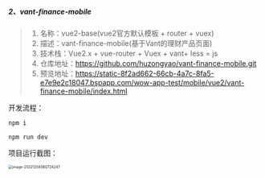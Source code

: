 ##### 2、vant-finance-mobile

> 1. 名称：vue2-base(vue2官方默认模板 + router + vuex)
> 2. 描述：vant-finance-mobile(基于Vant的理财产品页面)
> 3. 技术栈：Vue2.x + vue-router + Vuex + vant+ less = js
> 4. 仓库地址：https://github.com/huzongyao/vant-finance-mobile.git
> 5. 预览地址：https://static-8f2ad662-66cb-4a7c-8fa5-e7e9e2c18047.bspapp.com/wow-app-test/mobile/vue2/vant-finance-mobile/index.html

开发流程：

```
npm i
```

```
npm run dev
```

项目运行截图：

<img src="https://webpon-img.oss-cn-guangzhou.aliyuncs.com/imgimage-20221204060724247.png" alt="image-20221204060724247" style="zoom:50%;" />